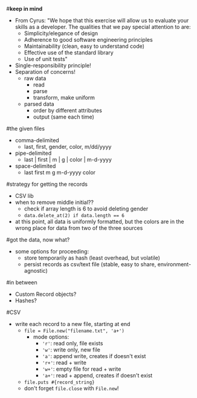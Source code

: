 #**keep in mind**
* From Cyrus: "We hope that this exercise will allow us to evaluate your skills as a developer. The qualities that we pay special attention to are:
    * Simplicity/elegance of design
    * Adherence to good software engineering principles
    * Maintainability (clean, easy to understand code)
    * Effective use of the standard library
    * Use of unit tests"
* Single-responsibility principle!
* Separation of concerns!
    * raw data
        * read
        * parse
        * transform, make uniform
    * parsed data
        * order by different attributes
        * output (same each time)

#the given files
* comma-delimited
    * last, first, gender, color, m/dd/yyyy
* pipe-delimited
    * last | first | m | g | color | m-d-yyyy
* space-delimited
    * last first m g m-d-yyyy color

#strategy for getting the records
* CSV lib
* when to remove middle initial??
    * check if array length is 6 to avoid deleting gender
    * `data.delete_at(2) if data.length == 6`
* at this point, all data is uniformly formatted, but the colors are in the wrong place for data from two of the three sources

#got the data, now what?
* some options for proceeding:
    * store temporarily as hash (least overhead, but volatile)
    * persist records as csv/text file (stable, easy to share, environment-agnostic)

#in between
* Custom Record objects?
* Hashes?

#CSV
* write each record to a new file, starting at end
    * `file = File.new("filename.txt", 'a+')`
        * mode options:
            * `'r'`: read only, file exists
            * `'w'`: write only, new file
            * `'a'`: append write, creates if doesn't exist
            * `'r+'`: read + write
            * `'w+'`: empty file for read + write
            * `'a+'`: read + append, creates if doesn't exist
    * `file.puts #{record_string}`
    * don't forget `file.close` with `File.new`!
